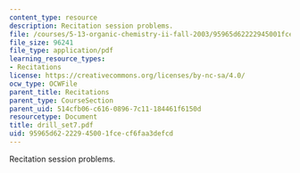 ```yaml
---
content_type: resource
description: Recitation session problems.
file: /courses/5-13-organic-chemistry-ii-fall-2003/95965d62222945001fcecf6faa3defcd_drill_set7.pdf
file_size: 96241
file_type: application/pdf
learning_resource_types:
- Recitations
license: https://creativecommons.org/licenses/by-nc-sa/4.0/
ocw_type: OCWFile
parent_title: Recitations
parent_type: CourseSection
parent_uid: 514cfb06-c616-0896-7c11-184461f6150d
resourcetype: Document
title: drill_set7.pdf
uid: 95965d62-2229-4500-1fce-cf6faa3defcd
---
```

Recitation session problems.